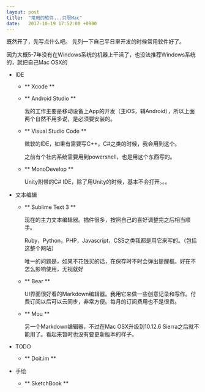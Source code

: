 ```yaml
---
layout: post
title:  "常用的软件...只限Mac"
date:   2017-10-19 17:52:00 +0900
---
```

既然开了，先写点什么吧。
先列一下自己平日里开发的时候常用软件好了。

因为大概5-7年没有在Windows系统的机器上干活了，也没法推荐Windows系统的，就把自己Mac OSX的

* IDE

    - ** Xcode **
    - ** Android Studio **

        我的工作主要是移动设备上App的开发（主iOS，辅Android），所以上面两个自然不用多说，是必须要安装的。

    - ** Visual Studio Code **

        微软的IDE，如果有需要写C++，C#之类的时候，我会用到这个。

        之前有个社内系统需要用到powershell，也是用这个东西写的。

    - ** MonoDevelop **

        Unity附带的C# IDE，除了用Unity的时候，基本不会打开。。。

* 文本编辑

    - ** Sublime Text 3 **

        现在的主力文本编辑器。插件很多，按照自己的喜好调整完之后相当顺手。

        Ruby，Python，PHP，Javascript，CSS之类我都是用它来写的。（包括这整个网站）

        唯一的问题是，如果不花钱买的话，在保存时不时会弹出提醒框。好在不怎么影响使用，无视就好

    - ** Bear **

        UI界面很好看的Markdown编辑器。我用它来做一些创意记录和写作。付费订阅以后可以云同步，非常方便。每月的订阅费用也不是很贵。

    - ** Mou **

        另一个Markdown编辑器，不过在Mac OSX升级到10.12.6 Sierra之后就不能用了。看起来暂时也没有要更新版本的样子。

* TODO

    - ** Doit.im **

* 手绘

    - ** SketchBook **

